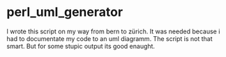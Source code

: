 # perl_uml_generator
I wrote this script on my way from bern to zürich. It was needed because i had to documentate my code to an uml diagramm.
The script is not that smart. But for some stupic output its good enaught.
